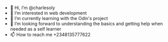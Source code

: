 - 👋 Hi, I’m @charlesoly
- 👀 I’m interested in web development
- 🌱 I’m currently learning with the Odin's project
- 💞️ I’m looking forward to understanding the basics and getting help when needed as a self learner
- 📫 How to reach me +2348135777622

<!---
charlesoly/charlesoly is a ✨ special ✨ repository because its `README.md` (this file) appears on your GitHub profile.
You can click the Preview link to take a look at your changes.
--->
